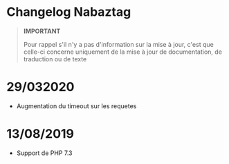 # Changelog Nabaztag

>**IMPORTANT**
>
>Pour rappel s'il n'y a pas d'information sur la mise à jour, c'est que celle-ci concerne uniquement de la mise à jour de documentation, de traduction ou de texte

# 29/032020

- Augmentation du timeout sur les requetes

# 13/08/2019

- Support de PHP 7.3

